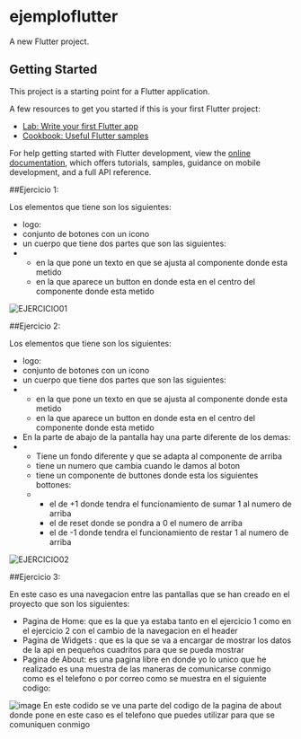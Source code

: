# ejemploflutter

A new Flutter project.

## Getting Started

This project is a starting point for a Flutter application.

A few resources to get you started if this is your first Flutter project:

- [Lab: Write your first Flutter app](https://docs.flutter.dev/get-started/codelab)
- [Cookbook: Useful Flutter samples](https://docs.flutter.dev/cookbook)

For help getting started with Flutter development, view the
[online documentation](https://docs.flutter.dev/), which offers tutorials,
samples, guidance on mobile development, and a full API reference.

##Ejercicio 1:

Los elementos que tiene son los siguientes:
- logo:
- conjunto de botones con un icono
- un cuerpo que tiene dos partes que son las siguientes:
- - en la que pone un texto en que se ajusta al componente donde esta metido
  - en la que aparece un button en donde esta en el centro del componente donde esta metido
    
![EJERCICIO01](https://github.com/nataliadc2000/DominguezCarbajosaD01/assets/147175325/b35bf8b5-887a-4e7e-8303-ebea52827533)

##Ejercicio 2:

Los elementos que tiene son los siguientes:
- logo:
- conjunto de botones con un icono
- un cuerpo que tiene dos partes que son las siguientes:
- - en la que pone un texto en que se ajusta al componente donde esta metido
  - en la que aparece un button en donde esta en el centro del componente donde esta metido
- En la parte de abajo de la pantalla hay una parte diferente de los demas:
- - Tiene un fondo diferente y que se adapta al componente de arriba
  - tiene un numero que cambia cuando le damos al boton
  - tiene un componente de buttones donde esta los siguientes bottones:
  - - el de +1 donde tendra el funcionamiento de sumar 1 al numero de arriba
    - el de reset donde se pondra a 0 el numero de arriba
    - el de -1 donde tendra el funcionamiento de restar 1 al numero de arriba

![EJERCICIO02](https://github.com/nataliadc2000/DominguezCarbajosaD01/assets/147175325/3a34db25-3563-4494-8bf6-c66db89e2cbf)

##Ejercicio 3:

En este caso es una navegacion entre las pantallas que se han creado en el proyecto que son los siguientes:
 - Pagina de Home: que es la que ya estaba tanto en el ejercicio 1 como en el ejercicio 2 con el cambio de la navegacion en el header
 - Pagina de Widgets : que es la que se va a encargar de mostrar los datos de la api en pequeños cuadritos para que se pueda mostrar
 - Pagina de About: es una pagina libre en donde yo lo unico que he realizado es una muestra de las maneras de comunicarse conmigo como es el telefono o por correo como se muestra en el siguiente codigo:
   
![image](https://github.com/nataliadc2000/DominguezCarbajosaD01/assets/147175325/26b7fb6e-9b4d-44b5-89d2-24c447d3a26d)
En este codido se ve una parte del codigo de la pagina de about donde pone en este caso es el telefono que puedes utilizar para que se comuniquen conmigo

